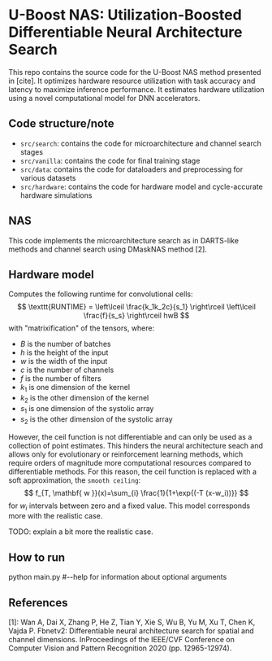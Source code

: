 # U-Boost NAS: Utilization-Boosted Differentiable Neural Architecture Search

This repo contains the source code for the U-Boost NAS method presented in [cite]. It optimizes hardware resource utilization with task accuracy and latency to maximize inference performance. It estimates hardware utilization using a novel computational model for DNN accelerators.



## Code structure/note
* `src/search`: contains the code for microarchitecture and channel search stages
* `src/vanilla`: contains the code for final training stage
* `src/data`: contains the code for dataloaders and preprocessing for various datasets
* `src/hardware`: contains the code for hardware model and cycle-accurate hardware simulations

## NAS
This code implements the microarchitecture search as in DARTS-like methods and channel search using DMaskNAS method [2].

## Hardware model
Computes the following runtime for convolutional cells:
$$
\texttt{RUNTIME} = \left\lceil \frac{k_1k_2c}{s_1} \right\rceil \left\lceil \frac{f}{s_s} \right\rceil hwB 
$$
with "matrixification" of the tensors,  where:

* $B$ is the number of batches
* $h$ is the height of the input
* $w$ is the width of the input
* $c$ is the number of channels
* $f$ is the number of filters 
* $k_1$ is one dimension of the kernel
* $k_2$ is the other dimension of the kernel
* $s_1$ is one dimension of the systolic array
* $s_2$ is the other dimension of the systolic array

However, the ceil function is not differentiable and can only be used as a collection of point estimates. This hinders the neural architecture seach and allows only for evolutionary or reinforcement learning methods, which require orders of magnitude more computational resources compared to differentiable methods. For this reason, the ceil function is replaced with a soft approximation, the `smooth ceiling`:
$$
f_{T, \mathbf{ w }}(x)=\sum_{i} \frac{1}{1+\exp{(-T (x-w_i))}}
$$ 
for $w_i$ intervals between zero and a fixed value. This model corresponds more with the realistic case.

TODO: explain a bit more the realistic case.

## How to run

python main.py #--help for information about optional arguments


## References

[1]: Wan A, Dai X, Zhang P, He Z, Tian Y, Xie S, Wu B, Yu M, Xu T, Chen K, Vajda P. Fbnetv2: Differentiable neural architecture search for spatial and channel dimensions. InProceedings of the IEEE/CVF Conference on Computer Vision and Pattern Recognition 2020 (pp. 12965-12974).
